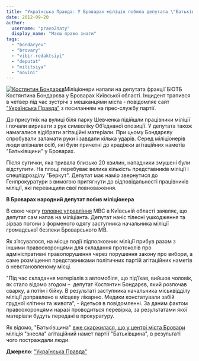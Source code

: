 ```yaml
---
title: "Українська Правда: У Броварах міліція побила депутата \"Батьківщини\""
date: 2012-09-20
author: 
  username: "pravoZnaty"
  display_name: "Маєш право знати"
tags: 
  - "bondaryev"
  - "brovary"
  - "vibir-redaktsiyi"
  - "deputat"
  - "militsiya"
  - "novini"
---
```


[![](https://mpz.brovary.org/wp-content/uploads/2012/09/0240593286_1789661.jpg "Костянтин Бондарєв")](https://mpz.brovary.org/wp-content/uploads/2012/09/0240593286_1789661.jpg)Міліціонери напали на депутата фракції БЮТБ Костянтина Бондарєва у Броварах Київської області. Інцидент трапився в четвер під час зустрічі з мешканцями міста - повідомляє сайт ["Українська Правда"](http://www.pravda.com.ua/news/2012/09/20/6973129/ "Українська правда") з посиланням на прес-службу партії.

До присутніх на вулиці біля парку Шевченка підійшли працівники міліції і почали виривати з рук символіку Об’єднаної опозиції. У депутата також намагалися відібрати агітаційні матеріали. При цьому Бондарєву спробували заламати руки і завдали кілька ударів. Серед міліціонерів люди впізнали осіб, які були причетні до крадіжки агітаційних наметів "Батьківщини" у Броварах.

Після сутички, яка тривала близько 20 хвилин, нападники змушені були відступити. На площі перебуває велика кількість представників міліції і спецпідрозділу "Беркут". Депутат має намір звернутися до Генпрокуратури з вимогою притягнути до відповідальності працівників міліції, які перевищили свої повноваження.

**В Броварах народний депутат побив міліціонера**

В свою чергу [головне управління](http://mvdobl.kiev.ua/news/2012/09/20/978.html) МВС в Київській області заявляє, що депутат сам напав на міліціанта. Депутат наніс тілесні ушкодження та зірвав погони з форменого одягу заступника начальника міліції громадської безпеки Броварського МВ.

Як з’ясувалося, на місце події підполковник міліції прибув разом з іншими правоохоронцями для складання протоколів про адміністративні правопорушення через порушення закону про вибори, а саме розміщення представниками політичних партій агітаційних наметів в невстановленому місці.

"Під час складання матеріалів з автомобіля, що під’їхав, вийшов чоловік, як стало відомо згодом –  депутат Костянтин Бондарєв, який розпочав сварку, а потім і бійку. В результаті заступника начальника міськвідділу міліції доправлено в місцеву лікарню. Медики констатували забій грудної клітини та живота", - йдеться в повідомленні. За даним фактом правоохоронцями наразі проводиться перевірка, за результатами якої матеріали будуть передані в прокуратуру.

Як відомо, "Батьківщина" [вже скаржилася, що у центрі міста Бровари](http://www.pravda.com.ua/news/2012/09/11/6972512/) міліція "знесла" агітаційний намет партії "Батьківщина", в результаті чого постраждали люди.

**Джерело**: ["Українська Правда"](http://www.pravda.com.ua/news/2012/09/20/6973129/ "Українська правда")
